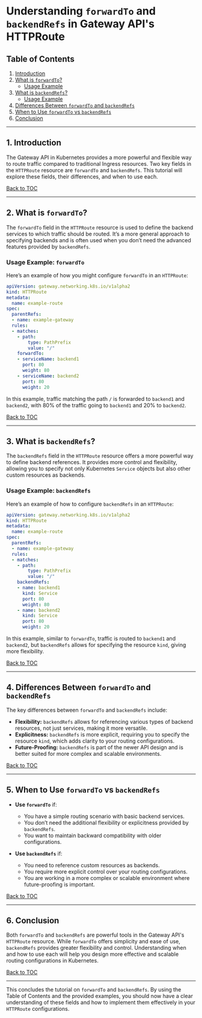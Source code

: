 
# Understanding `forwardTo` and `backendRefs` in Gateway API's HTTPRoute

## Table of Contents

1. [Introduction](#introduction)
2. [What is `forwardTo`?](#what-is-forwardto)
   - [Usage Example](#usage-example-forwardto)
3. [What is `backendRefs`?](#what-is-backendrefs)
   - [Usage Example](#usage-example-backendrefs)
4. [Differences Between `forwardTo` and `backendRefs`](#differences-between-forwardto-and-backendrefs)
5. [When to Use `forwardTo` vs `backendRefs`](#when-to-use-forwardto-vs-backendrefs)
6. [Conclusion](#conclusion)

---

## 1. Introduction
The Gateway API in Kubernetes provides a more powerful and flexible way to route traffic compared to traditional Ingress resources. Two key fields in the `HTTPRoute` resource are `forwardTo` and `backendRefs`. This tutorial will explore these fields, their differences, and when to use each.

[Back to TOC](#table-of-contents)

---

## 2. What is `forwardTo`?
The `forwardTo` field in the `HTTPRoute` resource is used to define the backend services to which traffic should be routed. It’s a more general approach to specifying backends and is often used when you don’t need the advanced features provided by `backendRefs`.

### Usage Example: `forwardTo`
Here’s an example of how you might configure `forwardTo` in an `HTTPRoute`:

```yaml
apiVersion: gateway.networking.k8s.io/v1alpha2
kind: HTTPRoute
metadata:
  name: example-route
spec:
  parentRefs:
  - name: example-gateway
  rules:
  - matches:
    - path:
        type: PathPrefix
        value: "/"
    forwardTo:
    - serviceName: backend1
      port: 80
      weight: 80
    - serviceName: backend2
      port: 80
      weight: 20
```

In this example, traffic matching the path `/` is forwarded to `backend1` and `backend2`, with 80% of the traffic going to `backend1` and 20% to `backend2`.

[Back to TOC](#table-of-contents)

---

## 3. What is `backendRefs`?
The `backendRefs` field in the `HTTPRoute` resource offers a more powerful way to define backend references. It provides more control and flexibility, allowing you to specify not only Kubernetes `Service` objects but also other custom resources as backends.

### Usage Example: `backendRefs`
Here’s an example of how to configure `backendRefs` in an `HTTPRoute`:

```yaml
apiVersion: gateway.networking.k8s.io/v1alpha2
kind: HTTPRoute
metadata:
  name: example-route
spec:
  parentRefs:
  - name: example-gateway
  rules:
  - matches:
    - path:
        type: PathPrefix
        value: "/"
    backendRefs:
    - name: backend1
      kind: Service
      port: 80
      weight: 80
    - name: backend2
      kind: Service
      port: 80
      weight: 20
```

In this example, similar to `forwardTo`, traffic is routed to `backend1` and `backend2`, but `backendRefs` allows for specifying the resource `kind`, giving more flexibility.

[Back to TOC](#table-of-contents)

---

## 4. Differences Between `forwardTo` and `backendRefs`
The key differences between `forwardTo` and `backendRefs` include:

- **Flexibility:** `backendRefs` allows for referencing various types of backend resources, not just services, making it more versatile.
- **Explicitness:** `backendRefs` is more explicit, requiring you to specify the resource `kind`, which adds clarity to your routing configurations.
- **Future-Proofing:** `backendRefs` is part of the newer API design and is better suited for more complex and scalable environments.

[Back to TOC](#table-of-contents)

---

## 5. When to Use `forwardTo` vs `backendRefs`
- **Use `forwardTo`** if:
  - You have a simple routing scenario with basic backend services.
  - You don’t need the additional flexibility or explicitness provided by `backendRefs`.
  - You want to maintain backward compatibility with older configurations.

- **Use `backendRefs`** if:
  - You need to reference custom resources as backends.
  - You require more explicit control over your routing configurations.
  - You are working in a more complex or scalable environment where future-proofing is important.

[Back to TOC](#table-of-contents)

---

## 6. Conclusion
Both `forwardTo` and `backendRefs` are powerful tools in the Gateway API's `HTTPRoute` resource. While `forwardTo` offers simplicity and ease of use, `backendRefs` provides greater flexibility and control. Understanding when and how to use each will help you design more effective and scalable routing configurations in Kubernetes.

[Back to TOC](#table-of-contents)

---

This concludes the tutorial on `forwardTo` and `backendRefs`. By using the Table of Contents and the provided examples, you should now have a clear understanding of these fields and how to implement them effectively in your `HTTPRoute` configurations.
